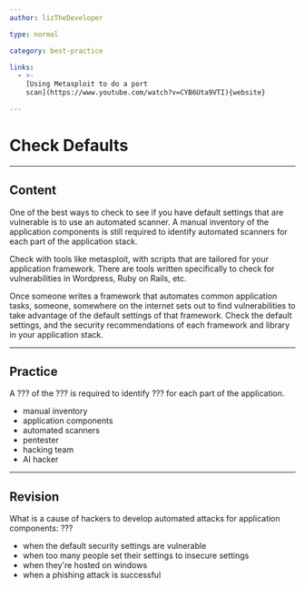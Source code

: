 ```yaml
---
author: lizTheDeveloper

type: normal

category: best-practice

links:
  - >-
    [Using Metasploit to do a port
    scan](https://www.youtube.com/watch?v=CYB6Uta9VTI){website}

---
```


# Check Defaults

---

## Content

One of the best ways to check to see if you have default settings that are vulnerable is to use an automated scanner. A manual inventory of the application components is still required to identify automated scanners for each part of the application stack.

Check with tools like metasploit, with scripts that are tailored for your application framework. There are tools written specifically to check for vulnerabilities in Wordpress, Ruby on Rails, etc.

Once someone writes a framework that automates common application tasks, someone, somewhere on the internet sets out to find vulnerabilities to take advantage of the default settings of that framework. Check the default settings, and the security recommendations of each framework and library in your application stack.

---

## Practice

A ??? of the ??? is required to identify ??? for each part of the application.

- manual inventory
- application components
- automated scanners
- pentester
- hacking team
- AI hacker

---

## Revision

What is a cause of hackers to develop automated attacks for application components:
???

- when the default security settings are vulnerable
- when too many people set their settings to insecure settings
- when they're hosted on windows
- when a phishing attack is successful
